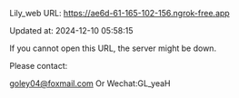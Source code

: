 Lily_web URL: https://ae6d-61-165-102-156.ngrok-free.app

Updated at: 2024-12-10 05:58:15

If you cannot open this URL, the server might be down.

Please contact: 

goley04@foxmail.com Or Wechat:GL_yeaH